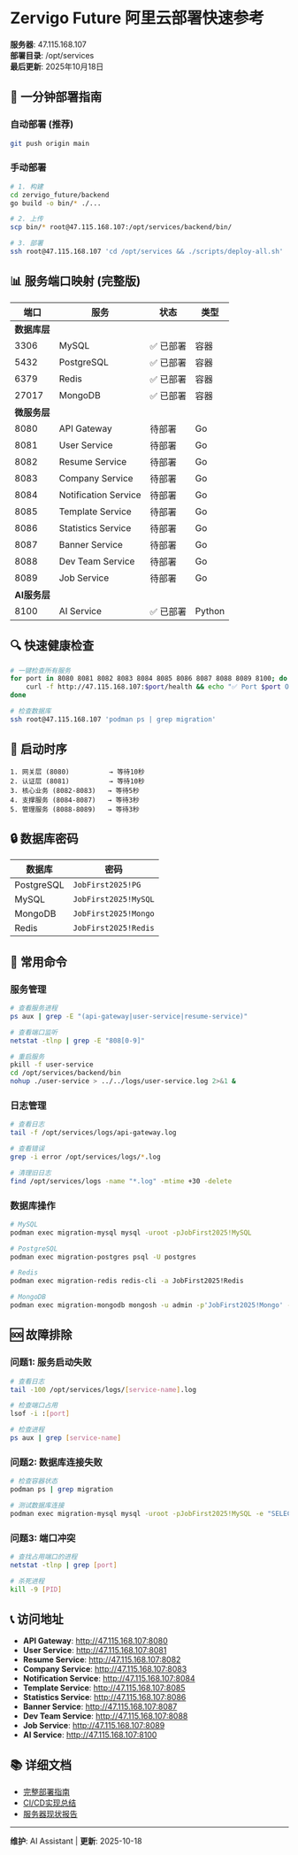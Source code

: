 # Zervigo Future 阿里云部署快速参考

**服务器**: 47.115.168.107  
**部署目录**: /opt/services  
**最后更新**: 2025年10月18日

## 🎯 一分钟部署指南

### 自动部署 (推荐)
```bash
git push origin main
```

### 手动部署
```bash
# 1. 构建
cd zervigo_future/backend
go build -o bin/* ./...

# 2. 上传
scp bin/* root@47.115.168.107:/opt/services/backend/bin/

# 3. 部署
ssh root@47.115.168.107 'cd /opt/services && ./scripts/deploy-all.sh'
```

## 📊 服务端口映射 (完整版)

| 端口 | 服务 | 状态 | 类型 |
|------|------|------|------|
| **数据库层** ||||
| 3306 | MySQL | ✅ 已部署 | 容器 |
| 5432 | PostgreSQL | ✅ 已部署 | 容器 |
| 6379 | Redis | ✅ 已部署 | 容器 |
| 27017 | MongoDB | ✅ 已部署 | 容器 |
| **微服务层** ||||
| 8080 | API Gateway | 待部署 | Go |
| 8081 | User Service | 待部署 | Go |
| 8082 | Resume Service | 待部署 | Go |
| 8083 | Company Service | 待部署 | Go |
| 8084 | Notification Service | 待部署 | Go |
| 8085 | Template Service | 待部署 | Go |
| 8086 | Statistics Service | 待部署 | Go |
| 8087 | Banner Service | 待部署 | Go |
| 8088 | Dev Team Service | 待部署 | Go |
| 8089 | Job Service | 待部署 | Go |
| **AI服务层** ||||
| 8100 | AI Service | ✅ 已部署 | Python |

## 🔍 快速健康检查

```bash
# 一键检查所有服务
for port in 8080 8081 8082 8083 8084 8085 8086 8087 8088 8089 8100; do
    curl -f http://47.115.168.107:$port/health && echo "✅ Port $port OK" || echo "❌ Port $port Failed"
done

# 检查数据库
ssh root@47.115.168.107 'podman ps | grep migration'
```

## 🚀 启动时序

```
1. 网关层 (8080)          → 等待10秒
2. 认证层 (8081)          → 等待10秒
3. 核心业务 (8082-8083)   → 等待5秒
4. 支撑服务 (8084-8087)   → 等待3秒
5. 管理服务 (8088-8089)   → 等待3秒
```

## 🔒 数据库密码

| 数据库 | 密码 |
|--------|------|
| PostgreSQL | `JobFirst2025!PG` |
| MySQL | `JobFirst2025!MySQL` |
| MongoDB | `JobFirst2025!Mongo` |
| Redis | `JobFirst2025!Redis` |

## 📝 常用命令

### 服务管理
```bash
# 查看服务进程
ps aux | grep -E "(api-gateway|user-service|resume-service)"

# 查看端口监听
netstat -tlnp | grep -E "808[0-9]"

# 重启服务
pkill -f user-service
cd /opt/services/backend/bin
nohup ./user-service > ../../logs/user-service.log 2>&1 &
```

### 日志管理
```bash
# 查看日志
tail -f /opt/services/logs/api-gateway.log

# 查看错误
grep -i error /opt/services/logs/*.log

# 清理旧日志
find /opt/services/logs -name "*.log" -mtime +30 -delete
```

### 数据库操作
```bash
# MySQL
podman exec migration-mysql mysql -uroot -pJobFirst2025!MySQL

# PostgreSQL
podman exec migration-postgres psql -U postgres

# Redis
podman exec migration-redis redis-cli -a JobFirst2025!Redis

# MongoDB
podman exec migration-mongodb mongosh -u admin -p'JobFirst2025!Mongo' --authenticationDatabase admin
```

## 🆘 故障排除

### 问题1: 服务启动失败
```bash
# 查看日志
tail -100 /opt/services/logs/[service-name].log

# 检查端口占用
lsof -i :[port]

# 检查进程
ps aux | grep [service-name]
```

### 问题2: 数据库连接失败
```bash
# 检查容器状态
podman ps | grep migration

# 测试数据库连接
podman exec migration-mysql mysql -uroot -pJobFirst2025!MySQL -e "SELECT 1;"
```

### 问题3: 端口冲突
```bash
# 查找占用端口的进程
netstat -tlnp | grep [port]

# 杀死进程
kill -9 [PID]
```

## 📞 访问地址

- **API Gateway**: http://47.115.168.107:8080
- **User Service**: http://47.115.168.107:8081
- **Resume Service**: http://47.115.168.107:8082
- **Company Service**: http://47.115.168.107:8083
- **Notification Service**: http://47.115.168.107:8084
- **Template Service**: http://47.115.168.107:8085
- **Statistics Service**: http://47.115.168.107:8086
- **Banner Service**: http://47.115.168.107:8087
- **Dev Team Service**: http://47.115.168.107:8088
- **Job Service**: http://47.115.168.107:8089
- **AI Service**: http://47.115.168.107:8100

## 📚 详细文档

- [完整部署指南](zervigo_future/docs/guides/ALIBABA_MICROSERVICE_DEPLOYMENT_GUIDE.md)
- [CI/CD实现总结](ZERVIGO_FUTURE_CICD_IMPLEMENTATION_SUMMARY.md)
- [服务器现状报告](ALIYUN_SERVER_STATUS_REPORT_20251018.md)

---

**维护**: AI Assistant | **更新**: 2025-10-18
